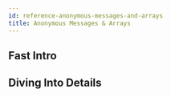 ```yaml
---
id: reference-anonymous-messages-and-arrays
title: Anonymous Messages & Arrays
---
```


## Fast Intro

## Diving Into Details